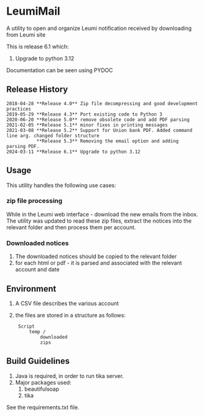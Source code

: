 # LeumiMail
A utility to open and organize Leumi notification received  by downloading from Leumi site

This is release 6.1 which:
1. Upgrade to python 3.12

Documentation can be seen using PYDOC

## Release History
	2018-04-28 **Release 4.0** Zip file decompressing and good development practices
	2019-05-29 **Release 4.3** Port existing code to Python 3
	2020-06-20 **Release 5.0** remove obsolete code and add PDF parsing
	2021-02-05 **Release 5.1** minor fixes in printing messages
	2021-03-08 **Release 5.2** Support for Union bank PDF. Added command line arg. changed folder structure
	           **Release 5.3** Removing the email option and adding parsing PDF.
	2024-03-11 **Release 6.1** Upgrade to python 3.12

## Usage ##

This utility handles the following use cases:

### zip file processing ###

While in the Leumi web interface - download the new emails from the inbox. The utility was updated to read these zip files, extract the notices into the relevant folder and then process them per account.

### Downloaded notices ###

1. The downloaded notices should be copied to the relevant folder
2. for each html or pdf - it is parsed and associated with the relevant account and date

## Environment ###

1. A CSV file describes the various account
2. the files are stored in a structure as follows:

	    Script
			temp /
				downloaded
				zips

## Build Guidelines ###

1. Java is required, in order to run tika server.
2. Major packages used:
   1. beautifulsoap
   2. tika

See the requirements.txt file.